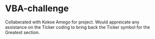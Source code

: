 # VBA-challenge
Collaberated with Kokoe Amego for project.
Would appreicate any assistance on the Ticker coding to bring back the Ticker symbol for the Greatest section.
